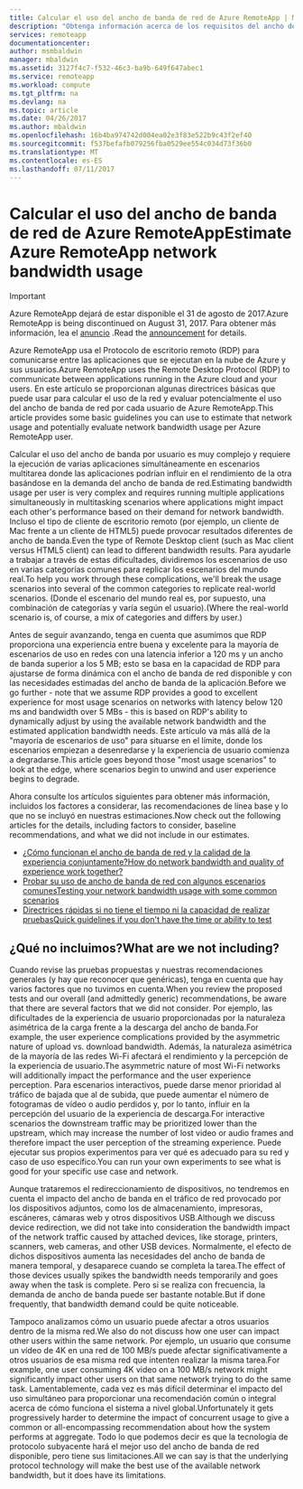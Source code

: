 ```yaml
---
title: Calcular el uso del ancho de banda de red de Azure RemoteApp | Microsoft Docs
description: "Obtenga información acerca de los requisitos del ancho de banda de red para sus colecciones y aplicaciones de Azure RemoteApp."
services: remoteapp
documentationcenter: 
author: msmbaldwin
manager: mbaldwin
ms.assetid: 3127f4c7-f532-46c3-ba9b-649f647abec1
ms.service: remoteapp
ms.workload: compute
ms.tgt_pltfrm: na
ms.devlang: na
ms.topic: article
ms.date: 04/26/2017
ms.author: mbaldwin
ms.openlocfilehash: 16b4ba974742d004ea02e3f83e522b9c43f2ef40
ms.sourcegitcommit: f537befafb079256fba0529ee554c034d73f36b0
ms.translationtype: MT
ms.contentlocale: es-ES
ms.lasthandoff: 07/11/2017
---
```

# <a name="estimate-azure-remoteapp-network-bandwidth-usage"></a><span data-ttu-id="b4150-103">Calcular el uso del ancho de banda de red de Azure RemoteApp</span><span class="sxs-lookup"><span data-stu-id="b4150-103">Estimate Azure RemoteApp network bandwidth usage</span></span>
> [!IMPORTANT]
> <span data-ttu-id="b4150-104">Azure RemoteApp dejará de estar disponible el 31 de agosto de 2017.</span><span class="sxs-lookup"><span data-stu-id="b4150-104">Azure RemoteApp is being discontinued on August 31, 2017.</span></span> <span data-ttu-id="b4150-105">Para obtener más información, lea el [anuncio](https://go.microsoft.com/fwlink/?linkid=821148) .</span><span class="sxs-lookup"><span data-stu-id="b4150-105">Read the [announcement](https://go.microsoft.com/fwlink/?linkid=821148) for details.</span></span>
> 
> 

<span data-ttu-id="b4150-106">Azure RemoteApp usa el Protocolo de escritorio remoto (RDP) para comunicarse entre las aplicaciones que se ejecutan en la nube de Azure y sus usuarios.</span><span class="sxs-lookup"><span data-stu-id="b4150-106">Azure RemoteApp uses the Remote Desktop Protocol (RDP) to communicate between applications running in the Azure cloud and your users.</span></span> <span data-ttu-id="b4150-107">En este artículo se proporcionan algunas directrices básicas que puede usar para calcular el uso de la red y evaluar potencialmente el uso del ancho de banda de red por cada usuario de Azure RemoteApp.</span><span class="sxs-lookup"><span data-stu-id="b4150-107">This article provides some basic guidelines you can use to estimate that network usage and potentially evaluate network bandwidth usage per Azure RemoteApp user.</span></span>

<span data-ttu-id="b4150-108">Calcular el uso del ancho de banda por usuario es muy complejo y requiere la ejecución de varias aplicaciones simultáneamente en escenarios multitarea donde las aplicaciones podrían influir en el rendimiento de la otra basándose en la demanda del ancho de banda de red.</span><span class="sxs-lookup"><span data-stu-id="b4150-108">Estimating bandwidth usage per user is very complex and requires running multiple applications simultaneously in multitasking scenarios where applications might impact each other's performance based on their demand for network bandwidth.</span></span> <span data-ttu-id="b4150-109">Incluso el tipo de cliente de escritorio remoto (por ejemplo, un cliente de Mac frente a un cliente de HTML5) puede provocar resultados diferentes de ancho de banda.</span><span class="sxs-lookup"><span data-stu-id="b4150-109">Even the type of Remote Desktop client (such as Mac client versus HTML5 client) can lead to different bandwidth results.</span></span> <span data-ttu-id="b4150-110">Para ayudarle a trabajar a través de estas dificultades, dividiremos los escenarios de uso en varias categorías comunes para replicar los escenarios del mundo real.</span><span class="sxs-lookup"><span data-stu-id="b4150-110">To help you work through these complications, we'll break the usage scenarios into several of the common categories to replicate real-world scenarios.</span></span> <span data-ttu-id="b4150-111">(Donde el escenario del mundo real es, por supuesto, una combinación de categorías y varía según el usuario).</span><span class="sxs-lookup"><span data-stu-id="b4150-111">(Where the real-world scenario is, of course, a mix of categories and differs by user.)</span></span>

<span data-ttu-id="b4150-112">Antes de seguir avanzando, tenga en cuenta que asumimos que RDP proporciona una experiencia entre buena y excelente para la mayoría de escenarios de uso en redes con una latencia inferior a 120 ms y un ancho de banda superior a los 5 MB; esto se basa en la capacidad de RDP para ajustarse de forma dinámica con el ancho de banda de red disponible y con las necesidades estimadas del ancho de banda de la aplicación.</span><span class="sxs-lookup"><span data-stu-id="b4150-112">Before we go further - note that we assume RDP provides a good to excellent experience for most usage scenarios on networks with latency below 120 ms and bandwidth over 5 MBs - this is based on RDP's ability to dynamically adjust by using the available network bandwidth and the estimated application bandwidth needs.</span></span> <span data-ttu-id="b4150-113">Este artículo va más allá de la "mayoría de escenarios de uso" para situarse en el límite, donde los escenarios empiezan a desenredarse y la experiencia de usuario comienza a degradarse.</span><span class="sxs-lookup"><span data-stu-id="b4150-113">This article goes beyond those "most usage scenarios" to look at the edge, where scenarios begin to unwind and user experience begins to degrade.</span></span>

<span data-ttu-id="b4150-114">Ahora consulte los artículos siguientes para obtener más información, incluidos los factores a considerar, las recomendaciones de línea base y lo que no se incluyó en nuestras estimaciones.</span><span class="sxs-lookup"><span data-stu-id="b4150-114">Now check out the following articles for the details, including factors to consider, baseline recommendations, and what we did not include in our estimates.</span></span>

* [<span data-ttu-id="b4150-115">¿Cómo funcionan el ancho de banda de red y la calidad de la experiencia conjuntamente?</span><span class="sxs-lookup"><span data-stu-id="b4150-115">How do network bandwidth and quality of experience work together?</span></span>](remoteapp-bandwidthexperience.md)
* [<span data-ttu-id="b4150-116">Probar su uso de ancho de banda de red con algunos escenarios comunes</span><span class="sxs-lookup"><span data-stu-id="b4150-116">Testing your network bandwidth usage with some common scenarios</span></span>](remoteapp-bandwidthtests.md)
* [<span data-ttu-id="b4150-117">Directrices rápidas si no tiene el tiempo ni la capacidad de realizar pruebas</span><span class="sxs-lookup"><span data-stu-id="b4150-117">Quick guidelines if you don't have the time or ability to test</span></span>](remoteapp-bandwidthguidelines.md)

## <a name="what-are-we-not-including"></a><span data-ttu-id="b4150-118">¿Qué no incluimos?</span><span class="sxs-lookup"><span data-stu-id="b4150-118">What are we not including?</span></span>
<span data-ttu-id="b4150-119">Cuando revise las pruebas propuestas y nuestras recomendaciones generales (y hay que reconocer que genéricas), tenga en cuenta que hay varios factores que no tuvimos en cuenta.</span><span class="sxs-lookup"><span data-stu-id="b4150-119">When you review the proposed tests and our overall (and admittedly generic) recommendations, be aware that there are several factors that we did not consider.</span></span> <span data-ttu-id="b4150-120">Por ejemplo, las dificultades de la experiencia de usuario proporcionadas por la naturaleza asimétrica de la carga frente a la descarga del ancho de banda.</span><span class="sxs-lookup"><span data-stu-id="b4150-120">For example, the user experience complications provided by the asymmetric nature of upload vs. download bandwidth.</span></span> <span data-ttu-id="b4150-121">Además, la naturaleza asimétrica de la mayoría de las redes Wi-Fi afectará el rendimiento y la percepción de la experiencia de usuario.</span><span class="sxs-lookup"><span data-stu-id="b4150-121">The asymmetric nature of most Wi-Fi networks will additionally impact the performance and the user experience perception.</span></span> <span data-ttu-id="b4150-122">Para escenarios interactivos, puede darse menor prioridad al tráfico de bajada que al de subida, que puede aumentar el número de fotogramas de vídeo o audio perdidos y, por lo tanto, influir en la percepción del usuario de la experiencia de descarga.</span><span class="sxs-lookup"><span data-stu-id="b4150-122">For interactive scenarios the downstream traffic may be prioritized lower than the upstream, which may increase the number of lost video or audio frames and therefore impact the user perception of the streaming experience.</span></span> <span data-ttu-id="b4150-123">Puede ejecutar sus propios experimentos para ver qué es adecuado para su red y caso de uso específico.</span><span class="sxs-lookup"><span data-stu-id="b4150-123">You can run your own experiments to see what is good for your specific use case and network.</span></span>

<span data-ttu-id="b4150-124">Aunque trataremos el redireccionamiento de dispositivos, no tendremos en cuenta el impacto del ancho de banda en el tráfico de red provocado por los dispositivos adjuntos, como los de almacenamiento, impresoras, escáneres, cámaras web y otros dispositivos USB.</span><span class="sxs-lookup"><span data-stu-id="b4150-124">Although we discuss device redirection, we did not take into consideration the bandwidth impact of the network traffic caused by attached devices, like storage, printers, scanners, web cameras, and other USB devices.</span></span> <span data-ttu-id="b4150-125">Normalmente, el efecto de dichos dispositivos aumenta las necesidades del ancho de banda de manera temporal, y desaparece cuando se completa la tarea.</span><span class="sxs-lookup"><span data-stu-id="b4150-125">The effect of those devices usually spikes the bandwidth needs temporarily and goes away when the task is complete.</span></span> <span data-ttu-id="b4150-126">Pero si se realiza con frecuencia, la demanda de ancho de banda puede ser bastante notable.</span><span class="sxs-lookup"><span data-stu-id="b4150-126">But if done frequently, that bandwidth demand could be quite noticeable.</span></span>

<span data-ttu-id="b4150-127">Tampoco analizamos cómo un usuario puede afectar a otros usuarios dentro de la misma red.</span><span class="sxs-lookup"><span data-stu-id="b4150-127">We also do not discuss how one user can impact other users within the same network.</span></span> <span data-ttu-id="b4150-128">Por ejemplo, un usuario que consume un vídeo de 4K en una red de 100 MB/s puede afectar significativamente a otros usuarios de esa misma red que intenten realizar la misma tarea.</span><span class="sxs-lookup"><span data-stu-id="b4150-128">For example, one user consuming 4K video on a 100 MB/s network might significantly impact other users on that same network trying to do the same task.</span></span> <span data-ttu-id="b4150-129">Lamentablemente, cada vez es más difícil determinar el impacto del uso simultáneo para proporcionar una recomendación común o integral acerca de cómo funciona el sistema a nivel global.</span><span class="sxs-lookup"><span data-stu-id="b4150-129">Unfortunately it gets progressively harder to determine the impact of concurrent usage to give a common or all-encompassing recommendation about how the system performs at aggregate.</span></span> <span data-ttu-id="b4150-130">Todo lo que podemos decir es que la tecnología de protocolo subyacente hará el mejor uso del ancho de banda de red disponible, pero tiene sus limitaciones.</span><span class="sxs-lookup"><span data-stu-id="b4150-130">All we can say is that the underlying protocol technology will make the best use of the available network bandwidth, but it does have its limitations.</span></span>

